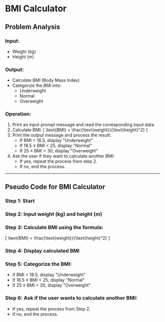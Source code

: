 # BMI Calculator

## Problem Analysis

### Input:
- Weight (kg)
- Height (m)

### Output:
- Calculate BMI (Body Mass Index)
- Categorize the BMI into:
  - Underweight
  - Normal
  - Overweight

### Operation:
1. Print an input prompt message and read the corresponding input data.
2. Calculate BMI:
   \[
   \text{BMI} = \frac{\text{weight}}{\text{height}^2}
   \]
3. Print the output message and process the result:
   - If BMI < 18.5, display "Underweight"
   - If 18.5 ≤ BMI < 25, display "Normal"
   - If 25 ≤ BMI < 30, display "Overweight"
4. Ask the user if they want to calculate another BMI:
   - If yes, repeat the process from step 2.
   - If no, end the process.

---

## Pseudo Code for BMI Calculator

### Step 1: Start

### Step 2: Input weight (kg) and height (m)

### Step 3: Calculate BMI using the formula:
\[
\text{BMI} = \frac{\text{weight}}{\text{height}^2}
\]

### Step 4: Display calculated BMI

### Step 5: Categorize the BMI:
- If BMI < 18.5, display "Underweight"
- If 18.5 ≤ BMI < 25, display "Normal"
- If 25 ≤ BMI < 30, display "Overweight"

### Step 6: Ask if the user wants to calculate another BMI:
- If yes, repeat the process from Step 2.
- If no, end the process.



